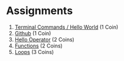 # Assignments

1. [Terminal Commands / Hello World](./TerminalCommands) (1 Coin)
2. [Github](./Github) (1 Coin)
3. [Hello Operator](./HelloOperator) (2 Coins)
4. [Functions](./Functions) (2 Coins)
5. [Loops](./Loops) (3 Coins)

